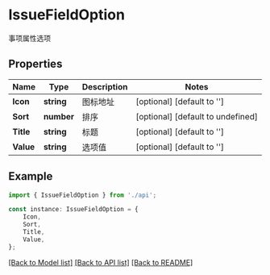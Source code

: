 # IssueFieldOption

事项属性选项

## Properties

Name | Type | Description | Notes
------------ | ------------- | ------------- | -------------
**Icon** | **string** | 图标地址 | [optional] [default to '']
**Sort** | **number** | 排序 | [optional] [default to undefined]
**Title** | **string** | 标题 | [optional] [default to '']
**Value** | **string** | 选项值 | [optional] [default to '']

## Example

```typescript
import { IssueFieldOption } from './api';

const instance: IssueFieldOption = {
    Icon,
    Sort,
    Title,
    Value,
};
```

[[Back to Model list]](../README.md#documentation-for-models) [[Back to API list]](../README.md#documentation-for-api-endpoints) [[Back to README]](../README.md)

